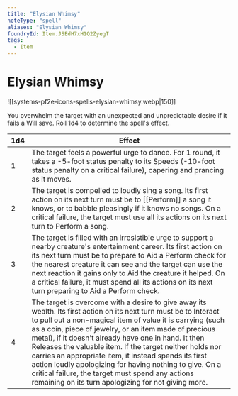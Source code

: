 ```yaml
---
title: "Elysian Whimsy"
noteType: "spell"
aliases: "Elysian Whimsy"
foundryId: Item.JSEdH7xH1Q2ZyegT
tags:
  - Item
---
```


# Elysian Whimsy
![[systems-pf2e-icons-spells-elysian-whimsy.webp|150]]

You overwhelm the target with an unexpected and unpredictable desire if it fails a Will save. Roll 1d4 to determine the spell's effect.

| 1d4 | Effect |
| --- | --- |
| 1 | The target feels a powerful urge to dance. For 1 round, it takes a -5-foot status penalty to its Speeds (-10-foot status penalty on a critical failure), capering and prancing as it moves. |
| 2 | The target is compelled to loudly sing a song. Its first action on its next turn must be to [[Perform]] a song it knows, or to babble pleasingly if it knows no songs. On a critical failure, the target must use all its actions on its next turn to Perform a song. |
| 3 | The target is filled with an irresistible urge to support a nearby creature's entertainment career. Its first action on its next turn must be to prepare to Aid a Perform check for the nearest creature it can see and the target can use the next reaction it gains only to Aid the creature it helped. On a critical failure, it must spend all its actions on its next turn preparing to Aid a Perform check. |
| 4 | The target is overcome with a desire to give away its wealth. Its first action on its next turn must be to Interact to pull out a non-magical item of value it is carrying (such as a coin, piece of jewelry, or an item made of precious metal), if it doesn't already have one in hand. It then Releases the valuable item. If the target neither holds nor carries an appropriate item, it instead spends its first action loudly apologizing for having nothing to give. On a critical failure, the target must spend any actions remaining on its turn apologizing for not giving more. |
